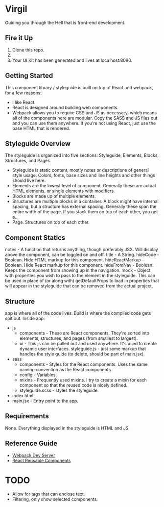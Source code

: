 # Virgil
Guiding you through the Hell that is front-end development.


## Fire it Up
1. Clone this repo.
2. 
3. Your UI Kit has been generated and lives at localhost:8080.

## Getting Started
This component library / styleguide is built on top of React and webpack, for a few reasons:
- I like React.
- React is designed around building web components.
- Webpack allows you to require CSS and JS as necessary, which means all of the components here are modular. Copy the SASS and JS files out and you can use them anywhere. If you're not using React, just use the base HTML that is rendered.

## Styleguide Overview
The styleguide is organized into five sections: Styleguide, Elements, Blocks, Structures, and Pages. 
- Styleguide is static content, mostly notes or descriptions of general style usage. Colors, fonts, base sizes and line heights and other things should live here.
- Elements are the lowest level of component. Generally these are actual HTML elements, or single elements with modifiers.
- Blocks are made up of multiple elements.
- Structures are multiple blocks in a container. A block might have internal spacing, but a structure has external spacing. Generally these span the entire width of the page. If you stack them on top of each other, you get a...
- Page. Structures on top of each other.


## Component Statics
notes - A function that returns anything, though preferably JSX. Will display above the component, can be toggled on and off.
title - A String.
hideCode - Boolean. Hide HTML markup for this component.
hideReactMarkup - Boolean. Hide React markup for this component.
hideFromNav - Boolean. Keeps the component from showing up in the navigation.
mock - Object with properties you wish to pass to the element in the styleguide. This can be used in place of (or along with) getDefaultProps to load in properties that will appear in the styleguide that can be removed from the actual project. 

## Structure
app is where all of the code lives. Build is where the compiled code gets spit out.
Inside app:
- js
	- components - These are React components. They're sorted into elements, structures, and pages (from smallest to largest). 
	- ui - This js can be pulled out and used anywhere. It's used to create dynamic user interfaces.
	styleguide.js - just some markup that handles the style guide (to delete, should be part of main.jsx).
- sass
	- components - Styles for the React components. Uses the same naming convention as the React components.
	- config - Variables.
	- mixins - Frequently used mixins. I try to create a mixin for each component so that the reused code is nicely defined.
	- styleguide.scss - styles the styleguide.
- index.html
- main.jsx - Entry point to the app. 

## Requirements
None. Everything displayed in the styleguide is HTML and JS.

## Reference Guide
- [Webpack Dev Server](http://webpack.github.io/docs/webpack-dev-server.html)
- [React Reusable Components](https://facebook.github.io/react/docs/reusable-components.html)

# TODO 
- Allow for tags that can enclose text.
- Filtering, only show selected components.